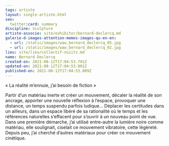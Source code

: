 ```yaml
---
tags: artiste
layout: single-artiste.html
seo:
  twitter:card: summary
discipline: Sculpture
artiste-associe: site/exhibitor/bernard-declercq.md
galerie-d-images-attention-memes-images-qu-en-en:
  - url: /static/images/waw_bernard_declercq_05.jpg
  - url: /static/images/waw_bernard_declercq_02.jpg
lieu: site/lieu/collectif-nuiits.md
name: Bernard Declercq
created-on: 2021-08-12T17:04:53.791Z
updated-on: 2021-08-12T17:04:53.801Z
published-on: 2021-08-12T17:04:53.809Z
---
```

« La réalité m’ennuie, j’ai besoin de fiction »

Partir d’un matériau inerte et créer un mouvement, décaler la réalité de son ancrage, apporter une
nouvelle réflexion à l’espace, provoquer une distance, un temps suspendu parfois ludique...
Déplacer les certitudes dans un ailleurs, dans un espace libéré de sa rationalité où le temps et les
références naturelles s’effacent pour s’ouvrir à un nouveau point de vue.
Dans une première démarche, j’ai utilisé entre-autre la lumière noire comme matériau, elle soulignait,
ciselait ce mouvement vibratoire, cette légèreté.
Depuis peu, j’ai cherché d’autres matériaux pour créer ce mouvement cinétique.